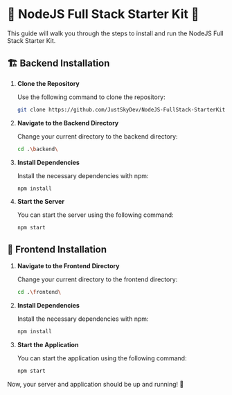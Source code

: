 # 🚀 NodeJS Full Stack Starter Kit 🌱

This guide will walk you through the steps to install and run the NodeJS Full Stack Starter Kit.

## 🏗️ Backend Installation

1. **Clone the Repository**

    Use the following command to clone the repository:

    ```bash
    git clone https://github.com/JustSkyDev/NodeJS-FullStack-StarterKit.git
    ```

2. **Navigate to the Backend Directory**

    Change your current directory to the backend directory:

    ```bash
    cd .\backend\
    ```

3. **Install Dependencies**

    Install the necessary dependencies with npm:

    ```bash
    npm install
    ```

4. **Start the Server**

    You can start the server using the following command:

    ```bash
    npm start
    ```

## 🎨 Frontend Installation

1. **Navigate to the Frontend Directory**

    Change your current directory to the frontend directory:

    ```bash
    cd .\frontend\
    ```

2. **Install Dependencies**

    Install the necessary dependencies with npm:

    ```bash
    npm install
    ```

3. **Start the Application**

    You can start the application using the following command:

    ```bash
    npm start
    ```

Now, your server and application should be up and running! 🎉
